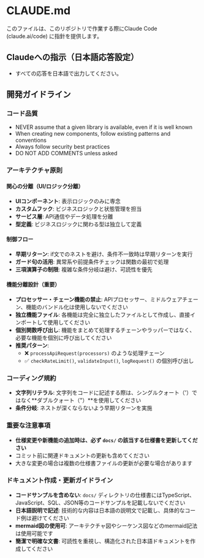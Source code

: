 # CLAUDE.md

このファイルは、このリポジトリで作業する際にClaude Code (claude.ai/code) に指針を提供します。

## Claudeへの指示（日本語応答設定）

- すべての応答を日本語で出力してください。

## 開発ガイドライン

### コード品質
- NEVER assume that a given library is available, even if it is well known
- When creating new components, follow existing patterns and conventions
- Always follow security best practices
- DO NOT ADD COMMENTS unless asked

### アーキテクチャ原則

#### 関心の分離（UI/ロジック分離）
- **UIコンポーネント**: 表示ロジックのみに専念
- **カスタムフック**: ビジネスロジックと状態管理を担当
- **サービス層**: API通信やデータ処理を分離
- **型定義**: ビジネスロジックに関わる型は独立して定義

#### 制御フロー
- **早期リターン**: if文でのネストを避け、条件不一致時は早期リターンを実行
- **ガード句の活用**: 異常系や前提条件チェックは関数の最初で処理
- **三項演算子の制限**: 複雑な条件分岐は避け、可読性を優先

#### 機能分離設計（重要）
- **プロセッサー・チェーン機能の禁止**: APIプロセッサー、ミドルウェアチェーン、機能のバンドル化は使用しないでください
- **独立機能ファイル**: 各機能は完全に独立したファイルとして作成し、直接インポートして使用してください
- **個別関数呼び出し**: 機能をまとめて処理するチェーンやラッパーではなく、必要な機能を個別に呼び出してください
- **推奨パターン**: 
  - ❌ `processApiRequest(processors)` のような処理チェーン
  - ✅ `checkRateLimit()`, `validateInput()`, `logRequest()` の個別呼び出し

### コーディング規約
- **文字列リテラル**: 文字列をコードに記述する際は、シングルクォート（'）ではなく**ダブルクォート（"）**を使用してください
- **条件分岐**: ネストが深くならないよう早期リターンを実施

### 重要な注意事項
- **仕様変更や新機能の追加時は、必ず `docs/` の該当する仕様書を更新してください**
- コミット前に関連ドキュメントの更新も含めてください
- 大きな変更の場合は複数の仕様書ファイルの更新が必要な場合があります

### ドキュメント作成・更新ガイドライン
- **コードサンプルを含めない**: `docs/` ディレクトリの仕様書にはTypeScript、JavaScript、SQL、JSON等のコードサンプルを記載しないでください
- **日本語説明で記述**: 技術的な内容は日本語の説明文で記載し、具体的なコード例は避けてください
- **mermaid図の使用可**: アーキテクチャ図やシーケンス図などのmermaid記法は使用可能です
- **簡潔で明確な文書**: 可読性を重視し、構造化された日本語ドキュメントを作成してください